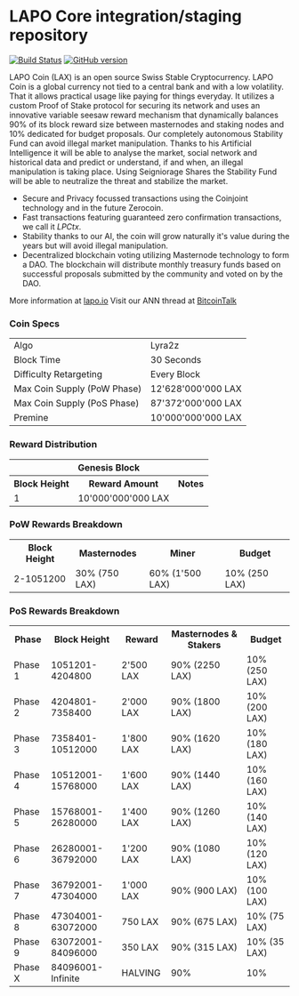 LAPO Core integration/staging repository
=====================================

[![Build Status](https://travis-ci.org/LAPO-Project/LAPO.svg?branch=master)](https://travis-ci.org/LAPO-Project/LAPO) [![GitHub version](https://badge.fury.io/gh/LAPO-Project%2FLAPO.svg)](https://badge.fury.io/gh/LAPO-Project%2FLAPO)

LAPO Coin (LAX) is an open source Swiss Stable Cryptocurrency.
LAPO Coin is a global currency not tied to a central bank and with a low volatility. That it allows practical usage like paying for things everyday.
It utilizes a custom Proof of Stake protocol for securing its network and uses an innovative variable seesaw reward mechanism that dynamically balances 90% of its block reward size between masternodes and staking nodes and 10% dedicated for budget proposals.
Our completely autonomous Stability Fund can avoid illegal market manipulation. Thanks to his Artificial Intelligence it will be able to analyse the market, social network and historical data and predict or understand, if and when, an illegal manipulation is taking place. Using Seigniorage Shares the Stability Fund will be able to neutralize the threat and stabilize the market.
- Secure and Privacy focussed transactions using the Coinjoint technology and in the future Zerocoin.
- Fast transactions featuring guaranteed zero confirmation transactions, we call it _LPCtx_.
- Stability thanks to our AI, the coin will grow naturally it's value during the years but will avoid illegal manipulation.
- Decentralized blockchain voting utilizing Masternode technology to form a DAO. The blockchain will distribute monthly treasury funds based on successful proposals submitted by the community and voted on by the DAO.

More information at [lapo.io](http://lapo.io) Visit our ANN thread at [BitcoinTalk](https://bitcointalk.org/index.php?topic=2981605)

### Coin Specs
<table>
<tr><td>Algo</td><td>Lyra2z</td></tr>
<tr><td>Block Time</td><td>30 Seconds</td></tr>
<tr><td>Difficulty Retargeting</td><td>Every Block</td></tr>
<tr><td>Max Coin Supply (PoW Phase)</td><td>12'628'000'000 LAX</td></tr>
<tr><td>Max Coin Supply (PoS Phase)</td><td>87'372'000'000 LAX</td></tr>
<tr><td>Premine</td><td>10'000'000'000 LAX</td></tr>
</table>

### Reward Distribution

<table>
<th colspan=4>Genesis Block</th>
<tr><th>Block Height</th><th>Reward Amount</th><th>Notes</th></tr>
<tr><td>1</td><td>10'000'000'000 LAX</td><td></td></tr>
</table>

### PoW Rewards Breakdown

<table>
<th>Block Height</th><th>Masternodes</th><th>Miner</th><th>Budget</th>
<tr><td>2-1051200</td><td>30% (750 LAX)</td><td>60% (1'500 LAX)</td><td>10% (250 LAX)</td></tr>
</table>

### PoS Rewards Breakdown

<table>
<th>Phase</th><th>Block Height</th><th>Reward</th><th>Masternodes & Stakers</th><th>Budget</th>
<tr><td>Phase 1</td><td>1051201-4204800	</td><td>2'500 LAX</td><td>90% (2250 LAX)</td><td>10% (250 LAX)</td></tr>
<tr><td>Phase 2</td><td>4204801-7358400</td><td>2'000 LAX</td><td>90% (1800 LAX)</td><td>10% (200 LAX)</td></tr>
<tr><td>Phase 3</td><td>7358401-10512000</td><td>1'800 LAX</td><td>90% (1620 LAX)</td><td>10% (180 LAX)</td></tr>
<tr><td>Phase 4</td><td>10512001-15768000</td><td>1'600 LAX</td><td>90% (1440 LAX)</td><td>10% (160 LAX)</td></tr>
<tr><td>Phase 5</td><td>15768001-26280000</td><td>1'400 LAX</td><td>90% (1260 LAX)</td><td>10% (140 LAX)</td></tr>
<tr><td>Phase 6</td><td>26280001-36792000</td><td>1'200 LAX</td><td>90% (1080 LAX)</td><td>10% (120 LAX)</td></tr>
<tr><td>Phase 7</td><td>36792001-47304000</td><td>1'000 LAX</td><td>90% (900 LAX)</td><td>10% (100 LAX)</td></tr>
<tr><td>Phase 8</td><td>47304001-63072000</td><td>750 LAX</td><td>90% (675 LAX)</td><td>10% (75 LAX)</td></tr>
<tr><td>Phase 9</td><td>63072001-84096000</td><td>350 LAX</td><td>90% (315 LAX)</td><td>10% (35 LAX)</td></tr>
<tr><td>Phase X</td><td>84096001-Infinite</td><td>HALVING</td><td>90%</td><td>10%</td></tr>
</table>
